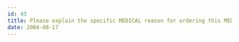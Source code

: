 ```yaml
---
id: 43
title: Please explain the specific MEDICAL reason for ordering this MEDICATION !
date: 2004-08-17
---
```


